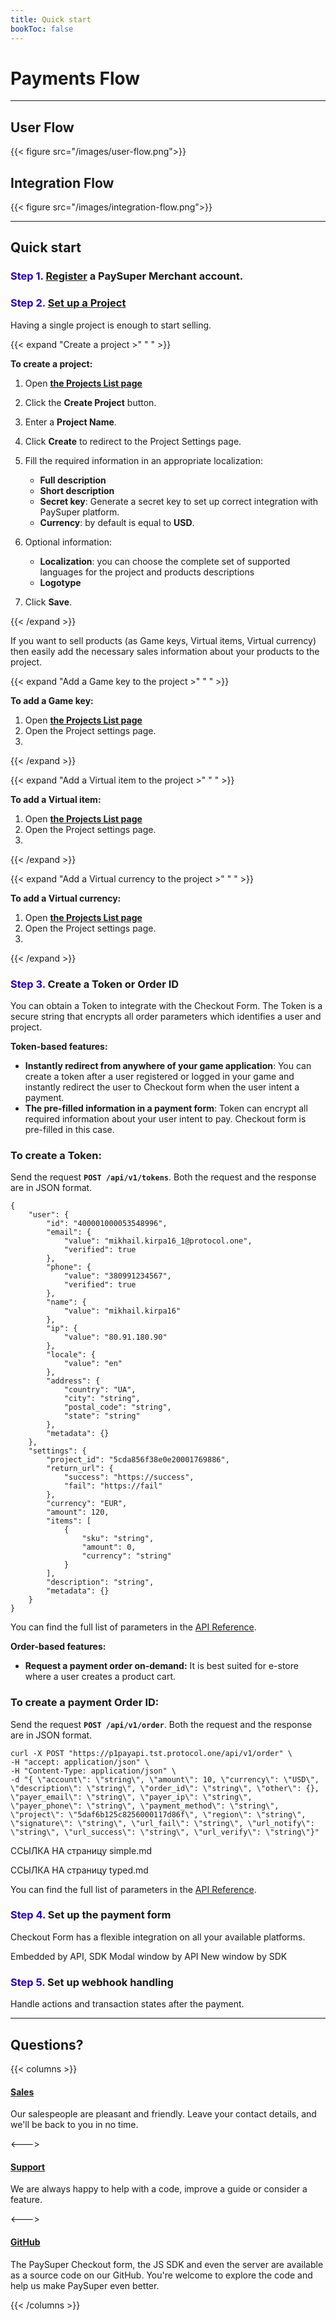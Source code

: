```yaml
---
title: Quick start
bookToc: false
---
```


# Payments Flow

***

## User Flow

{{< figure src="/images/user-flow.png">}}

## Integration Flow

{{< figure src="/images/integration-flow.png">}}

***

## Quick start

### <span style="color:#2e00a8;">Step 1.</span> [Register](https://docs.google.com/forms/d/e/1FAIpQLScQPU83wKPkJeui_WvxGDoXWLDL4vyD8GsWNqf9-ccwDg3dEw/viewform) a PaySuper Merchant account.

### <span style="color:#2e00a8;">Step 2.</span> [Set up a Project](https://paysupermgmt.tst.protocol.one/projects/)

Having a single project is enough to start selling. 

{{< expand "Create a project  >" " " >}}

**To create a project:**

1. Open [**the Projects List page**](https://paysupermgmt.tst.protocol.one/projects/)
2. Click the **Create Project** button.
3. Enter a **Project Name**. 
4. Click **Create** to redirect to the Project Settings page.
5. Fill the required information in an appropriate localization:

    * **Full description**
    * **Short description**
    * **Secret key**: Generate a secret key to set up correct integration with PaySuper platform.
    * **Currency**: by default is equal to **USD**.
6. Optional information:

    * **Localization**: you can choose the complete set of supported languages for the project and products descriptions
    * **Logotype**

7. Click **Save**.

{{< /expand >}}

If you want to sell products (as Game keys, Virtual items, Virtual currency) then easily add the necessary sales information about your products to the project.

{{< expand "Add a Game key to the project  >" " " >}}

**To add a Game key:**

1. Open [**the Projects List page**](https://paysupermgmt.tst.protocol.one/projects/)
2. Open the Project settings page.
3. 

{{< /expand >}}

{{< expand "Add a Virtual item to the project  >" " " >}}

**To add a Virtual item:**

1. Open [**the Projects List page**](https://paysupermgmt.tst.protocol.one/projects/)
2. Open the Project settings page.
3. 

{{< /expand >}}

{{< expand "Add a Virtual currency to the project  >" " " >}}

**To add a Virtual currency:**

1. Open [**the Projects List page**](https://paysupermgmt.tst.protocol.one/projects/)
2. Open the Project settings page.
3. 

{{< /expand >}}

### <span style="color:#2e00a8;">Step 3.</span> Create a Token or Order ID

You can obtain a Token to integrate with the Checkout Form. The Token is a secure string that encrypts all order parameters which identifies a user and project.

**Token-based features:**

* **Instantly redirect from anywhere of your game application**: You can create a token after a user registered or logged in your game and instantly redirect the user to Checkout form when the user intent a payment.
* **The pre-filled information in a payment form**: Token can encrypt all required information about your user intent to pay. Checkout form is pre-filled in this case.

### To create a Token:

Send the request **`POST /api/v1/tokens`**. Both the request and the response are in JSON format.

    {
        "user": {
            "id": "400001000053548996",
            "email": {
                "value": "mikhail.kirpa16_1@protocol.one",
                "verified": true
            },
            "phone": {
                "value": "380991234567",
                "verified": true
            },
            "name": {
                "value": "mikhail.kirpa16"
            },
            "ip": {
                "value": "80.91.180.90"
            },
            "locale": {
                "value": "en"
            },
            "address": {
                "country": "UA",
                "city": "string",
                "postal_code": "string",
                "state": "string"
            },
            "metadata": {}
        },
        "settings": {
            "project_id": "5cda856f38e0e20001769886",
            "return_url": {
                "success": "https://success",
                "fail": "https://fail"
            },
            "currency": "EUR",
            "amount": 120,
            "items": [
                {
                    "sku": "string",
                    "amount": 0,
                    "currency": "string"
                }
            ],
            "description": "string",
            "metadata": {}
        }
    }

You can find the full list of parameters in the [API Reference]().

**Order-based features:**

* **Request a payment order on-demand:**  It is best suited for e-store where a user creates a product cart.

### To create a payment Order ID:

Send the request **`POST /api/v1/order`**. Both the request and the response are in JSON format.

    curl -X POST "https://p1payapi.tst.protocol.one/api/v1/order" \
    -H "accept: application/json" \
    -H "Content-Type: application/json" \
    -d "{ \"account\": \"string\", \"amount\": 10, \"currency\": \"USD\", \"description\": \"string\", \"order_id\": \"string\", \"other\": {}, \"payer_email\": \"string\", \"payer_ip\": \"string\", \"payer_phone\": \"string\", \"payment_method\": \"string\", \"project\": \"5daf6b125c8256000117d86f\", \"region\": \"string\", \"signature\": \"string\", \"url_fail\": \"string\", \"url_notify\": \"string\", \"url_success\": \"string\", \"url_verify\": \"string\"}"

ССЫЛКА НА страницу simple.md

ССЫЛКА НА страницу typed.md

You can find the full list of parameters in the [API Reference]().

### <span style="color:#2e00a8;">Step 4.</span> Set up the payment form

Checkout Form has a flexible integration on all your available platforms.

Embedded by API, SDK
Modal window by API
New window by SDK

### <span style="color:#2e00a8;">Step 5.</span> Set up webhook handling

Handle actions and transaction states after the payment.

***

## Questions?

{{< columns >}}

#### [Sales](https://docs.google.com/forms/d/e/1FAIpQLScQPU83wKPkJeui_WvxGDoXWLDL4vyD8GsWNqf9-ccwDg3dEw/viewform)

Our salespeople are pleasant and friendly. Leave your contact details, and we'll be back to you in no time. 

<--->

#### [Support](https://docs.google.com/forms/d/e/1FAIpQLScQPU83wKPkJeui_WvxGDoXWLDL4vyD8GsWNqf9-ccwDg3dEw/viewform)

We are always happy to help with a code, improve a guide or consider a feature.

<--->

#### [GitHub](https://github.com/paysuper)

The PaySuper Checkout form, the JS SDK and even the server are available as a source code on our GitHub. You're welcome to explore the code and help us make PaySuper even better.

{{< /columns >}}